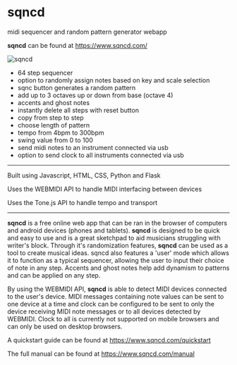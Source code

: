 # sqncd
midi sequencer and random pattern generator webapp

__sqncd__ can be found at https://www.sqncd.com/


![sqncd](https://www.sqncd.com/static/css/sqncd-promo.png)


- 64 step sequencer
- option to randomly assign notes based on key and scale selection
- sqnc button generates a random pattern
- add up to 3 octaves up or down from base (octave 4)
- accents and ghost notes
- instantly delete all steps with reset button
- copy from step to step
- choose length of pattern
- tempo from 4bpm to 300bpm
- swing value from 0 to 100
- send midi notes to an instrument connected via usb
- option to send clock to all instruments connected via usb

_________________________

Built using Javascript, HTML, CSS, Python and Flask

Uses the WEBMIDI API to handle MIDI interfacing between devices

Uses the Tone.js API to handle tempo and transport

_________________________

__sqncd__ is a free online web app that can be ran in the browser of computers and android devices (phones and tablets).  __sqncd__ is designed to be quick and easy to use and is a great sketchpad to aid musicians struggling with writer's block.  Through it's randomization features, __sqncd__ can be used as a tool to create musical ideas.  sqncd also features a 'user' mode which allows it to function as a typical sequencer, allowing the user to input their choice of note in any step.  Accents and ghost notes help add dynamism to patterns and can be applied on any step.


By using the WEBMIDI API, __sqncd__ is able to detect MIDI devices connected to the user's device.  MIDI messages containing note values can be sent to one device at a time and clock can be configured to be sent to only the device receiving MIDI note messages or to all devices detected by WEBMIDI.  Clock to all is currently not supported on mobile browsers and can only be used on desktop browsers.


A quickstart guide can be found at https://www.sqncd.com/quickstart

The full manual can be found at https://www.sqncd.com/manual

